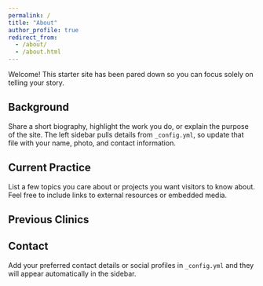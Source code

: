 ```yaml
---
permalink: /
title: "About"
author_profile: true
redirect_from:
  - /about/
  - /about.html
---
```


Welcome! This starter site has been pared down so you can focus solely on telling your story.

## Background
Share a short biography, highlight the work you do, or explain the purpose of the site. The left sidebar pulls details from `_config.yml`, so update that file with your name, photo, and contact information.

## Current Practice
List a few topics you care about or projects you want visitors to know about. Feel free to include links to external resources or embedded media.

## Previous Clinics


## Contact
Add your preferred contact details or social profiles in `_config.yml` and they will appear automatically in the sidebar.
